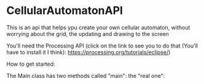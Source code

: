 # CellularAutomatonAPI
This is an api that helps ypu create your own cellular automaton, without worrying about the grid, the updating and drawing to the screen

You'll need the Processing API (click on the link to see you to do that (You'll have to install it I think): https://processing.org/tutorials/eclipse/)

How to get started:

The Main class has two methods called "main":
the "real one": 

